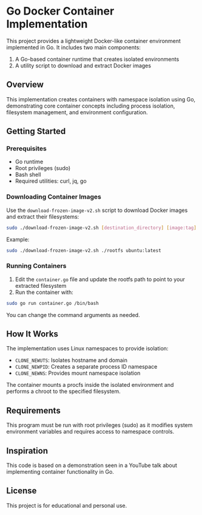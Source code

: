 # Go Docker Container Implementation

This project provides a lightweight Docker-like container environment implemented in Go. It includes two main components:

1. A Go-based container runtime that creates isolated environments
2. A utility script to download and extract Docker images

## Overview

This implementation creates containers with namespace isolation using Go, demonstrating core container concepts including process isolation, filesystem management, and environment configuration.

## Getting Started

### Prerequisites

- Go runtime
- Root privileges (sudo)
- Bash shell
- Required utilities: curl, jq, go

### Downloading Container Images

Use the `download-frozen-image-v2.sh` script to download Docker images and extract their filesystems:

```bash
sudo ./download-frozen-image-v2.sh [destination_directory] [image:tag]
```

Example:
```bash
sudo ./download-frozen-image-v2.sh ./rootfs ubuntu:latest
```

### Running Containers

1. Edit the `container.go` file and update the rootfs path to point to your extracted filesystem
2. Run the container with:

```bash
sudo go run container.go /bin/bash
```

You can change the command arguments as needed.

## How It Works

The implementation uses Linux namespaces to provide isolation:
- `CLONE_NEWUTS`: Isolates hostname and domain
- `CLONE_NEWPID`: Creates a separate process ID namespace
- `CLONE_NEWNS`: Provides mount namespace isolation

The container mounts a procfs inside the isolated environment and performs a chroot to the specified filesystem.

## Requirements

This program must be run with root privileges (sudo) as it modifies system environment variables and requires access to namespace controls.

## Inspiration

This code is based on a demonstration seen in a YouTube talk about implementing container functionality in Go.

## License

This project is for educational and personal use.
